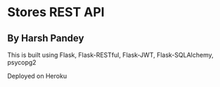 # Stores REST API
## By Harsh Pandey

This is built using Flask, Flask-RESTful, Flask-JWT, Flask-SQLAlchemy, psycopg2

Deployed on Heroku